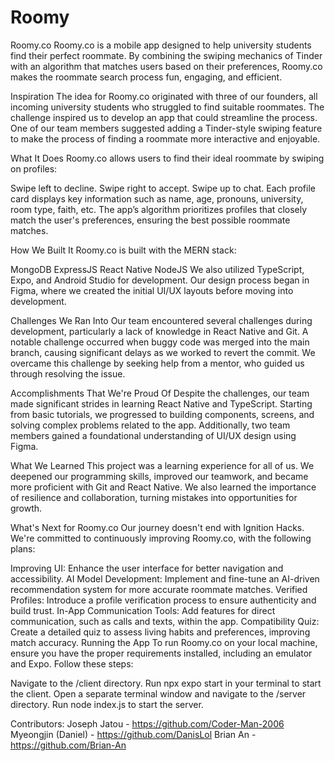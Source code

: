 # Roomy

Roomy.co
Roomy.co is a mobile app designed to help university students find their perfect roommate. By combining the swiping mechanics of Tinder with an algorithm that matches users based on their preferences, Roomy.co makes the roommate search process fun, engaging, and efficient.

Inspiration
The idea for Roomy.co originated with three of our founders, all incoming university students who struggled to find suitable roommates. The challenge inspired us to develop an app that could streamline the process. One of our team members suggested adding a Tinder-style swiping feature to make the process of finding a roommate more interactive and enjoyable.

What It Does
Roomy.co allows users to find their ideal roommate by swiping on profiles:

Swipe left to decline.
Swipe right to accept.
Swipe up to chat.
Each profile card displays key information such as name, age, pronouns, university, room type, faith, etc. The app’s algorithm prioritizes profiles that closely match the user's preferences, ensuring the best possible roommate matches.

How We Built It
Roomy.co is built with the MERN stack:

MongoDB
ExpressJS
React Native
NodeJS
We also utilized TypeScript, Expo, and Android Studio for development. Our design process began in Figma, where we created the initial UI/UX layouts before moving into development.

Challenges We Ran Into
Our team encountered several challenges during development, particularly a lack of knowledge in React Native and Git. A notable challenge occurred when buggy code was merged into the main branch, causing significant delays as we worked to revert the commit. We overcame this challenge by seeking help from a mentor, who guided us through resolving the issue.

Accomplishments That We're Proud Of
Despite the challenges, our team made significant strides in learning React Native and TypeScript. Starting from basic tutorials, we progressed to building components, screens, and solving complex problems related to the app. Additionally, two team members gained a foundational understanding of UI/UX design using Figma.

What We Learned
This project was a learning experience for all of us. We deepened our programming skills, improved our teamwork, and became more proficient with Git and React Native. We also learned the importance of resilience and collaboration, turning mistakes into opportunities for growth.

What's Next for Roomy.co
Our journey doesn't end with Ignition Hacks. We're committed to continuously improving Roomy.co, with the following plans:

Improving UI: Enhance the user interface for better navigation and accessibility.
AI Model Development: Implement and fine-tune an AI-driven recommendation system for more accurate roommate matches.
Verified Profiles: Introduce a profile verification process to ensure authenticity and build trust.
In-App Communication Tools: Add features for direct communication, such as calls and texts, within the app.
Compatibility Quiz: Create a detailed quiz to assess living habits and preferences, improving match accuracy.
Running the App
To run Roomy.co on your local machine, ensure you have the proper requirements installed, including an emulator and Expo. Follow these steps:

Navigate to the /client directory.
Run npx expo start in your terminal to start the client.
Open a separate terminal window and navigate to the /server directory.
Run node index.js to start the server.

Contributors:
Joseph Jatou - https://github.com/Coder-Man-2006
Myeongjin (Daniel) - https://github.com/DanisLol
Brian An - https://github.com/Brian-An
